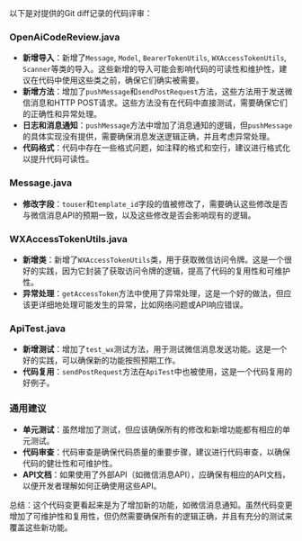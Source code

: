 以下是对提供的Git diff记录的代码评审：

### OpenAiCodeReview.java
- **新增导入**：新增了`Message`, `Model`, `BearerTokenUtils`, `WXAccessTokenUtils`, `Scanner`等类的导入。这些新增的导入可能会影响代码的可读性和维护性，建议在代码中使用这些类之前，确保它们确实被需要。
- **新增方法**：增加了`pushMessage`和`sendPostRequest`方法，这些方法用于发送微信消息和HTTP POST请求。这些方法没有在代码中直接测试，需要确保它们的正确性和异常处理。
- **日志和消息通知**：`pushMessage`方法中增加了消息通知的逻辑，但`pushMessage`的具体实现没有提供，需要确保消息发送逻辑正确，并且考虑异常处理。
- **代码格式**：代码中存在一些格式问题，如注释的格式和空行，建议进行格式化以提升代码可读性。

### Message.java
- **修改字段**：`touser`和`template_id`字段的值被修改了，需要确认这些修改是否与微信消息API的预期一致，以及这些修改是否会影响现有的逻辑。

### WXAccessTokenUtils.java
- **新增类**：新增了`WXAccessTokenUtils`类，用于获取微信访问令牌。这是一个很好的实践，因为它封装了获取访问令牌的逻辑，提高了代码的复用性和可维护性。
- **异常处理**：`getAccessToken`方法中使用了异常处理，这是一个好的做法，但应该更详细地处理可能发生的异常，比如网络问题或API响应错误。

### ApiTest.java
- **新增测试**：增加了`test_wx`测试方法，用于测试微信消息发送功能。这是一个好的实践，可以确保新的功能按照预期工作。
- **代码复用**：`sendPostRequest`方法在`ApiTest`中也被使用，这是一个代码复用的好例子。

### 通用建议
- **单元测试**：虽然增加了测试，但应该确保所有的修改和新增功能都有相应的单元测试。
- **代码审查**：代码审查是确保代码质量的重要步骤，建议进行代码审查，以确保代码的健壮性和可维护性。
- **API文档**：如果使用了外部API（如微信消息API），应确保有相应的API文档，以便开发者理解如何正确使用这些API。

总结：这个代码变更看起来是为了增加新的功能，如微信消息通知。虽然代码变更增加了可维护性和复用性，但仍然需要确保所有的逻辑正确，并且有充分的测试来覆盖这些新功能。